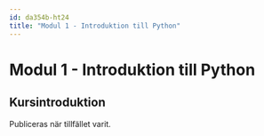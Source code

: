 ```yaml
---
id: da354b-ht24
title: "Modul 1 - Introduktion till Python"
---
```


# Modul 1 - Introduktion till Python

## Kursintroduktion

Publiceras när tillfället varit.

<!--



<div class="frame">
    <div style="left: 0; width: 100%; height: 0; position: relative; padding-bottom: 56.2696%; padding-top: 58px;"><iframe src="https://www.slideshare.net/slideshow/embed_code/key/iJOsIffrB6Qp7x" style="top: 0; left: 0; width: 100%; height: 100%; position: absolute; border: 0;" allowfullscreen scrolling="no"></iframe></div>
</div>

Ni kan även ladda ner PDF-versionen av presentationen [här](../pdf/kursintro-ht23.pdf).

-->